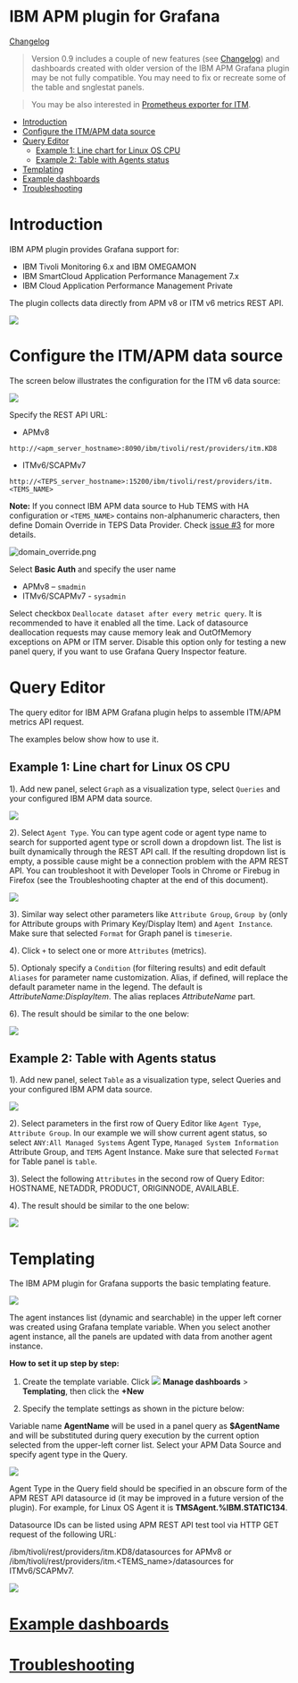 # IBM APM plugin for Grafana

[Changelog](changelog.md)

> Version 0.9 includes a couple of new features (see [Changelog](changelog.md)) and dashboards created with older version of the IBM APM Grafana plugin may be not fully compatible. You may need to fix or recreate some of the table and snglestat panels.  

> You may be also interested in [Prometheus exporter for ITM](https://github.com/rafal-szypulka/itm_exporter).


- [Introduction](#Introduction)
- [Configure the ITM/APM data source](#Configure-the-ITMAPM-data-source)
- [Query Editor](#Query-Editor)
  - [Example 1: Line chart for Linux OS CPU](#Example-1-Line-chart-for-Linux-OS-CPU)
  - [Example 2: Table with Agents status](#Example-2-Table-with-Agents-status)
- [Templating](#Templating)
- [Example dashboards](#Example-dashboards)
- [Troubleshooting](#Troubleshooting)


# Introduction

IBM APM plugin provides Grafana support for:

- IBM Tivoli Monitoring 6.x and IBM OMEGAMON
- IBM SmartCloud Application Performance Management 7.x 
- IBM Cloud Application Performance Management Private

The plugin collects data directly from APM v8 or ITM v6 metrics REST API.

![](./media/Sample_LinuxOS_dashboard_animated.gif)

# Configure the ITM/APM data source

The screen below illustrates the configuration for the ITM v6 data source:

![](media/2020-02-17-17-38-55.png)

Specify the REST API URL:

-   APMv8

`http://<apm_server_hostname>:8090/ibm/tivoli/rest/providers/itm.KD8`

-   ITMv6/SCAPMv7

`http://<TEPS_server_hostname>:15200/ibm/tivoli/rest/providers/itm.<TEMS_NAME>`

**Note:** If you connect IBM APM data source to Hub TEMS with HA configuration or `<TEMS_NAME>` contains non-alphanumeric characters, then define Domain Override in TEPS Data Provider. Check [issue #3](https://github.com/rafal-szypulka/grafana-ibm-apm/issues/3) for more details. 

![domain_override.png](./media/domain_override.png)

Select **Basic Auth** and specify the user name

- APMv8 – `smadmin`
- ITMv6/SCAPMv7 - `sysadmin` 

Select checkbox `Deallocate dataset after every metric query`. It is recommended to have it enabled all the time. Lack of datasource deallocation requests may cause memory leak and OutOfMemory exceptions on APM or ITM server. Disable this option only for testing a new panel query, if you want to use Grafana Query Inspector feature.


# Query Editor

The query editor for IBM APM Grafana plugin helps to assemble ITM/APM metrics API request.

The examples below show how to use it.

## Example 1: Line chart for Linux OS CPU

1).  Add new panel, select `Graph` as a visualization type, select `Queries` and your configured IBM APM data source.
   
![](media/2020-02-17-15-05-37.png)

2).  Select `Agent Type`. You can type agent code or agent type name to search for supported agent type or scroll down a dropdown list.
The list is built dynamically through the REST API call. If the resulting dropdown list is empty, a possible cause might be a connection problem with the APM REST API. You can troubleshoot it with Developer Tools in Chrome or Firebug in Firefox (see the Troubleshooting chapter at the end of this document).

![](media/2020-02-17-15-09-45.png)

3).  Similar way select other parameters like `Attribute Group`, `Group by` (only for Attribute groups with Primary Key/Display Item) and `Agent Instance`. Make sure that selected `Format` for Graph panel is `timeserie`.

4).  Click `+` to select one or more `Attributes` (metrics).

5).  Optionaly specify a `Condition` (for filtering results) and edit default `Aliases` for parameter name
customization. Alias, if defined, will replace the default parameter name in the legend. The default is *AttributeName:DisplayItem*. The alias replaces *AttributeName* part.

6).  The result should be similar to the one below:
   
![](media/2020-02-17-16-29-57.png)

## Example 2: Table with Agents status
1).  Add new panel, select `Table` as a visualization type, select Queries and your configured IBM APM data source.
   
   ![](media/2020-02-17-17-25-05.png)

2).  Select parameters in the first row of Query Editor like `Agent Type`, `Attribute Group`. In our example we will show current agent status, so select `ANY:All Managed Systems` Agent Type, `Managed System Information` Attribute Group, and `TEMS` Agent Instance. Make sure that selected `Format` for Table panel is `table`.

3).  Select the following `Attributes` in the second row of Query Editor: HOSTNAME, NETADDR, PRODUCT, ORIGINNODE, AVAILABLE.

4).  The result should be similar to the one below:
   
![](media/2020-02-17-17-31-22.png)

# Templating

The IBM APM plugin for Grafana supports the basic templating feature.

![](./media/image22.png)

The agent instances list (dynamic and searchable) in the upper left corner was created using Grafana template variable. When you select another agent instance, all the panels are updated with data from another agent instance.

**How to set it up step by step:**

1.  Create the template variable. Click
    ![](./media/image1.png) **Manage dashboards** > **Templating**, then click the **+New**

2.  Specify the template settings as shown in the picture below:

Variable name **AgentName** will be used in a panel query as **$AgentName** and will
be substituted during query execution by the current option selected
from the upper-left corner list. Select your APM Data Source and specify
agent type in the Query.

![](./media/image23.png)

Agent Type in the Query field should be specified in an obscure form of the
APM REST API datasource id (it may be improved in a future
version of the plugin). For example, for Linux OS Agent it is **TMSAgent.%IBM.STATIC134**.

Datasource IDs can be listed using APM REST API test tool via HTTP GET
request of the following URL:

/ibm/tivoli/rest/providers/itm.KD8/datasources for APMv8 or
/ibm/tivoli/rest/providers/itm.&lt;TEMS\_name&gt;/datasources for
ITMv6/SCAPMv7.

![](./media/image24.png)


# [Example dashboards](example_dashboards.md)

# [Troubleshooting](troubleshooting.md)